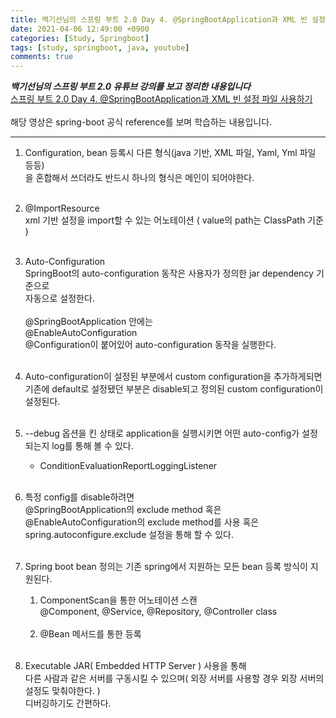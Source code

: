 ```yaml
---
title: 백기선님의 스프링 부트 2.0 Day 4. @SpringBootApplication과 XML 빈 설정 파일 사용하기
date: 2021-04-06 12:49:00 +0900
categories: [Study, Springboot]
tags: [study, springboot, java, youtube]
comments: true
---
```


***백기선님의 스프링 부트 2.0 유튜브 강의를 보고 정리한 내용입니다***<br>
[스프링 부트 2.0 Day 4. @SpringBootApplication과 XML 빈 설정 파일 사용하기](https://www.youtube.com/watch?v=PicKx3lDGLk&list=PLfI752FpVCS8tDT1QEYwcXmkKDz-_6nm3&index=4)
<br>
<br>
해당 영상은 spring-boot 공식 reference를 보며 학습하는 내용입니다.<br>

---------------------------------------


1.  Configuration, bean 등록시 다른 형식(java 기반, XML 파일, Yaml, Yml 파일 등등)<br>
    을 혼합해서 쓰더라도 반드시 하나의 형식은 메인이 되어야한다.<br>
    <br>

2.  @ImportResource<br>
    xml 기반 설정을 import할 수 있는 어노테이션 ( value의 path는 ClassPath 기준 )<br>
    <br>

3.  Auto-Configuration<br>
    SpringBoot의 auto-configuration 동작은 사용자가 정의한 jar dependency 기준으로<br>
    자동으로 설정한다.<br>
    <br>
    @SpringBootApplication 안에는<br> 
    @EnableAutoConfiguration<br>
    @Configuration이 붙어있어 auto-configuration 동작을 실행한다.<br>
    <br>

4.  Auto-configuration이 설정된 부분에서 custom configuration을 추가하게되면<br>
    기존에 default로 설정됐던 부분은 disable되고 정의된 custom configuration이 설정된다.<br>
    <br>

5.  --debug 옵션을 킨 상태로 application을 실행시키면 어떤 auto-config가 설정되는지 log를 통해 볼 수 있다.<br>
    *   ConditionEvaluationReportLoggingListener<br>
    <br>

6.  특정 config를 disable하려면<br>
    @SpringBootApplication의 exclude method 혹은<br>
    @EnableAutoConfiguration의 exclude method를 사용 혹은<br>
    spring.autoconfigure.exclude 설정을 통해 할 수 있다.<br>
    <br>

7.  Spring boot bean 정의는 기존 spring에서 지원하는 모든 bean 등록 방식이 지원된다.<br> 
    1.  ComponentScan을 통한 어노테이션 스캔<br>
        @Component, @Service, @Repository, @Controller class<br>
        <br>
    2.  @Bean 메서드를 통한 등록<br>
        <br>

8.  Executable JAR( Embedded HTTP Server ) 사용을 통해<br>
    다른 사람과 같은 서버를 구동시킬 수 있으며( 외장 서버를 사용할 경우 외장 서버의 설정도 맞춰야한다. )<br>
    디버깅하기도 간편하다.<br>



